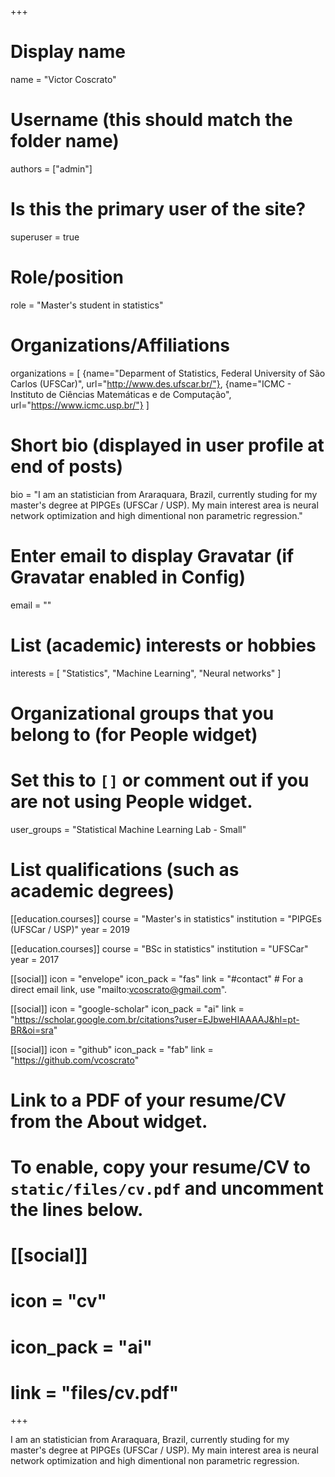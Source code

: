 +++
# Display name
name = "Victor Coscrato"

# Username (this should match the folder name)
authors = ["admin"]

# Is this the primary user of the site?
superuser = true

# Role/position
role = "Master's student in statistics"

# Organizations/Affiliations
organizations = [ {name="Deparment of Statistics, Federal University of São Carlos (UFSCar)", url="http://www.des.ufscar.br/"}, {name="ICMC - Instituto de Ciências Matemáticas e de Computação", url="https://www.icmc.usp.br/"} ]

# Short bio (displayed in user profile at end of posts)
bio = "I am an statistician from Araraquara, Brazil, currently studing for my master's degree at PIPGEs (UFSCar / USP). My main interest area is neural network optimization and high dimentional non parametric regression."

# Enter email to display Gravatar (if Gravatar enabled in Config)
email = ""

# List (academic) interests or hobbies
interests = [
  "Statistics",
  "Machine Learning",
  "Neural networks"
]

# Organizational groups that you belong to (for People widget)
#   Set this to `[]` or comment out if you are not using People widget.
user_groups = "Statistical Machine Learning Lab - Small"

# List qualifications (such as academic degrees)
[[education.courses]]
  course = "Master's in statistics"
  institution = "PIPGEs (UFSCar / USP)"
  year = 2019

[[education.courses]]
  course = "BSc in statistics"
  institution = "UFSCar"
  year = 2017

[[social]]
  icon = "envelope"
  icon_pack = "fas"
  link = "#contact"  # For a direct email link, use "mailto:vcoscrato@gmail.com".

[[social]]
  icon = "google-scholar"
  icon_pack = "ai"
  link = "https://scholar.google.com.br/citations?user=EJbweHIAAAAJ&hl=pt-BR&oi=sra"

[[social]]
  icon = "github"
  icon_pack = "fab"
  link = "https://github.com/vcoscrato"

# Link to a PDF of your resume/CV from the About widget.
# To enable, copy your resume/CV to `static/files/cv.pdf` and uncomment the lines below.
# [[social]]
#   icon = "cv"
#   icon_pack = "ai"
#   link = "files/cv.pdf"

+++

I am an statistician from Araraquara, Brazil, currently studing for my master's degree at PIPGEs (UFSCar / USP). My main interest area is neural network optimization and high dimentional non parametric regression.
